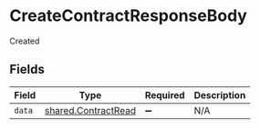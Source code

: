 # CreateContractResponseBody

Created


## Fields

| Field                                                      | Type                                                       | Required                                                   | Description                                                |
| ---------------------------------------------------------- | ---------------------------------------------------------- | ---------------------------------------------------------- | ---------------------------------------------------------- |
| `data`                                                     | [shared.ContractRead](../../models/shared/contractread.md) | :heavy_minus_sign:                                         | N/A                                                        |